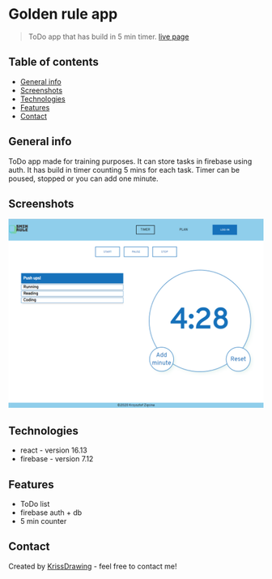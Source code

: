 # Golden rule app

> ToDo app that has build in 5 min timer. [live page](https://krissdrawing.github.io/golden-rule/#/)

## Table of contents

- [General info](#general-info)
- [Screenshots](#screenshots)
- [Technologies](#technologies)
- [Features](#features)
- [Contact](#contact)

## General info

ToDo app made for training purposes. It can store tasks in firebase using auth. It has build in timer counting 5 mins for each task. Timer can be poused, stopped or you can add one minute.

## Screenshots

![main page](./img/5minrule.png)

## Technologies

- react - version 16.13
- firebase - version 7.12

## Features

- ToDo list
- firebase auth + db
- 5 min counter

## Contact

Created by [KrissDrawing](https://krissdrawing.pl/) - feel free to contact me!
